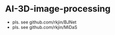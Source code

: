 # AI-3D-image-processing<br>
- pls. see github.com/rkjin/BJNet<br>
- pls. see github.com/rkjin/MiDaS<br>
